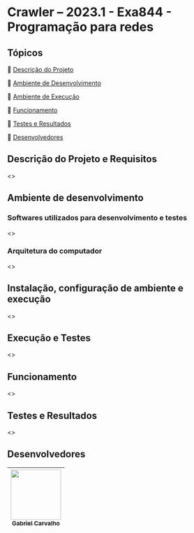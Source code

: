 # Crawler – 2023.1 - Exa844 - Programação para redes

## Tópicos

:small_blue_diamond: [Descrição do Projeto](#descrição-do-projeto-e-requisitos)

:small_blue_diamond: [Ambiente de Desenvolvimento](#ambiente-de-desenvolvimento)

:small_blue_diamond: [Ambiente de Execução](#instalação-configuração-de-ambiente-e-execução)

:small_blue_diamond: [Funcionamento](#funcionamento)

:small_blue_diamond: [Testes e Resultados](#testes-e-resultados)

:small_blue_diamond: [Desenvolvedores](#desenvolvedores)

## Descrição do Projeto e Requisitos

<>

## Ambiente de desenvolvimento

### Softwares utilizados para desenvolvimento e testes

<>

### Arquitetura do computador

<>

## Instalação, configuração de ambiente e execução

<>

## Execução e Testes

<>

## Funcionamento

<>

## Testes e Resultados

<>

## Desenvolvedores

| [<img src="https://avatars.githubusercontent.com/u/58979991?v=4" width=115><br><sub>Gabriel Carvalho</sub>](https://github.com/GabCarvaS) |
| :---------------------------------------------------------------------------------------------------------------------------------------: |
